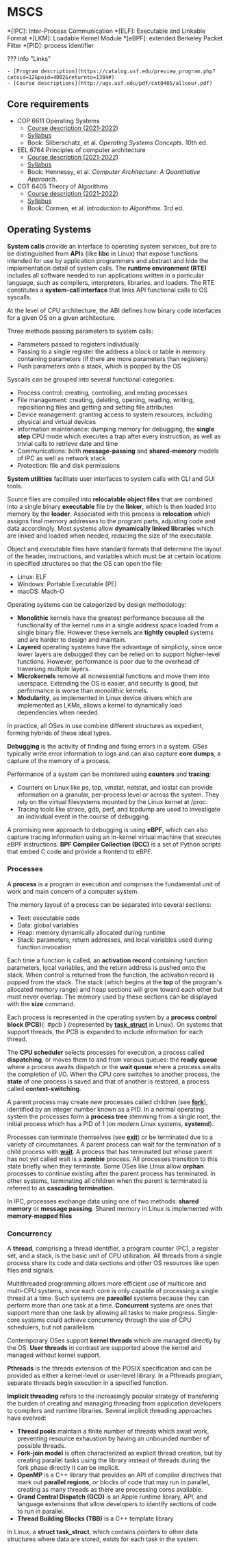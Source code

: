 # MSCS

*[IPC]: Inter-Process Communication
*[ELF]: Executable and Linkable Format
*[LKM]: Loadable Kernel Module
*[eBPF]: extended Berkeley Packet Filter
*[PID]: process identifier

??? info "Links"

    - [Program description](https://catalog.usf.edu/preview_program.php?catoid=12&poid=4002&returnto=1384#)
    - [Course descriptions](http://ugs.usf.edu/pdf/cat0405/allcour.pdf)

## Core requirements

- COP 6611 Operating Systems 
    - [Course description (2021-2022)](https://catalog.usf.edu/content.php?filter%5B27%5D=COP&filter%5B29%5D=6611&filter%5Bcourse_type%5D=-1&filter%5Bkeyword%5D=&filter%5B32%5D=1&filter%5Bcpage%5D=1&cur_cat_oid=15&expand=&navoid=2112&search_database=Filter&filter%5Bexact_match%5D=1#acalog_template_course_filter)
    - [Syllabus](http://www.cse.usf.edu/~lohall/cop6611/syllabus17.pdf)
    - Book: Silberschatz, et al. *Operating Systems Concepts*. 10th ed.
- EEL 6764 Principles of computer architecture 
    - [Course description (2021-2022)](https://catalog.usf.edu/content.php?filter%5B27%5D=EEL&filter%5B29%5D=6764&filter%5Bcourse_type%5D=-1&filter%5Bkeyword%5D=&filter%5B32%5D=1&filter%5Bcpage%5D=1&cur_cat_oid=15&expand=&navoid=2112&search_database=Filter&filter%5Bexact_match%5D=1#acalog_template_course_filter)
    - [Syllabus](https://cse.usf.edu/~haozheng/teach/eel6764/syllabus/f18.pdf)
    - Book: Hennessy, et al. *Computer Architecture: A Quantitative Approach*.
- COT 6405 Theory of Algorithms
    - [Course description (2021-2022)](https://catalog.usf.edu/content.php?filter%5B27%5D=COT&filter%5B29%5D=6405&filter%5Bcourse_type%5D=-1&filter%5Bkeyword%5D=&filter%5B32%5D=1&filter%5Bcpage%5D=1&cur_cat_oid=15&expand=&navoid=2112&search_database=Filter&filter%5Bexact_match%5D=1#acalog_template_course_filter)
    - [Syllabus](https://cse.usf.edu/~yliu21/Algorithm/syllabus.pdf)
    - Book: Cormen, et al. *Introduction to Algorithms*. 3rd ed.

## Operating Systems

**System calls** provide an interface to operating system services, but are to be distinguished from
**API**s (like **libc** in Linux) that expose functions intended for use by application programmers and abstract and hide the implementation detail of system calls.
The **runtime environment (RTE)** includes all software needed to run applications written in a particular language, such as compilers, interpreters, libraries, and loaders.
The RTE constitutes a **system-call interface** that links API functional calls to OS syscalls.

At the level of CPU architecture, the ABI defines how binary code interfaces for a given OS on a given architecture.

Three methods passing parameters to system calls:

- Parameters passed to registers individually
- Passing to a single register the address a block or table in memory containing parameters (if there are more parameters than registers)
- Push parameters onto a stack, which is popped by the OS

Syscalls can be grouped into several functional categories:

- Process control: creating, controlling, and ending processes
- File management: creating, deleting, opening, reading, writing, repositioning files and getting and setting file attributes
- Device management: granting access to system resources, including physical and virtual devices
- Information maintenance: dumping memory for debugging, the **single step** CPU mode which executes a trap after every instruction, as well as trivial calls to retrieve date and time
- Communications: both **message-passing** and **shared-memory** models of IPC as well as network stack
- Protection: file and disk permissions
  
**System utilities** facilitate user interfaces to system calls with CLI and GUI tools.

Source files are compiled into **relocatable object files** that are combined into a single binary **executable** file by the **linker**, which is then loaded into memory by the **loader**.
Associated with this process is **relocation** which assigns final memory addresses to the program parts, adjusting code and data accordingly.
Most systems allow **dynamically linked libraries** which are linked and loaded when needed, reducing the size of the executable.

Object and executable files have standard formats that determine the layout of the header, instructions, and variables which must be at certain locations in specified structures so that the OS can open the file:

- Linux: ELF
- Windows: Portable Executable (PE)
- macOS: Mach-O

Operating systems can be categorized by design methodology:

- **Monolithic** kernels have the greatest performance because all the functionality of the kernel runs in a single address space loaded from a single binary file. However these kernels are **tightly coupled** systems and are harder to design and maintain.
- **Layered** operating systems have the advantage of simplicity, since once lower layers are debugged they can be relied on to support higher-level functions. However, performance is poor due to the overhead of traversing multiple layers.
- **Microkernels** remove all nonessential functions and move them into userspace. Extending the OS is easier, and security is good, but performance is worse than monolithic kernels.
- **Modularity**, as implemented in Linux device drivers which are implemented as LKMs, allows a kernel to dynamically load dependencies when needed.

In practice, all OSes in use combine different structures as expedient, forming hybrids of these ideal types.

**Debugging** is the activity of finding and fixing errors in a system.
OSes typically write error information to logs and can also capture **core dumps**, a capture of the memory of a process.

Performance of a system can be monitored using **counters** and **tracing**:

- Counters on Linux like ps, top, vmstat, netstat, and iostat can provide information on a granular, per-process level or across the system. They rely on the virtual filesystems mounted by the Linux kernel at /proc.
- Tracing tools like strace, gdb, perf, and tcpdump are used to investigate an individual event in the course of debugging. 

A promising new approach to debugging is using **eBPF**, which can also capture tracing information using an in-kernel virtual machine that executes eBPF instructions.
**BPF Compiler Collection (BCC)** is a set of Python scripts that embed C code and provide a frontend to eBPF.

### Processes

A **process** is a program in execution and comprises the fundamental unit of work and main concern of a computer system.

The memory layout of a process can be separated into several sections:

- Text: executable code
- Data: global variables
- Heap: memory dynamically allocated during runtime
- Stack: parameters, return addresses, and local variables used during function invocation

Each time a function is called, an **activation record** containing function parameters, local variables, and the return address is pushed onto the stack. 
When control is returned from the function, the activation record is popped from the stack.
The stack (which begins at the **top** of the program's allocated memory range) and heap sections will grow toward each other but must never overlap.
The memory used by these sections can be displayed with the **size** command.

Each process is represented in the operating system by a **process control block (PCB)**{: #pcb } (represented by [**task\_struct**](/Coding/C/#task_struct) in Linux).
On systems that support threads, the PCB is expanded to include information for each thread.

The **CPU scheduler** selects processes for execution, a process called **dispatching**, or moves them to and from various queues: the **ready queue** where a process awaits dispatch or the **wait queue** where a process awaits the completion of I/O.
When the CPU core switches to another process, the **state** of one process is saved and that of another is restored, a process called **context-switching**.

A parent process may create new processes called children (see [**fork**](/Coding/C/#fork)), identified by an integer number known as a PID.
In a normal operating system the processes form a **process tree** stemming from a single root, the initial process which has a PID of 1 (on modern Linux systems, **systemd**).

Processes can terminate themselves (see [**exit**](/Coding/C/#exit)) or be terminated due to a variety of circumstances.
A parent process can wait for the termination of a child process with [**wait**](/Coding/C/#wait).
A process that has terminated but whose parent has not yet called wait is a **zombie** process. All processes transition to this state briefly when they terminate.
Some OSes like LInux allow **orphan** processes to continue existing after the parent process has terminated.
In other systems, terminating all children when the parent is terminated is referred to as **cascading termination**.


In IPC, processes exchange data using one of two methods: **shared memory** or **message passing**.
Shared memory in Linux is implemented with **memory-mapped files** 

### Concurrency

A **thread**, comprising a thread identifier, a program counter (PC), a register set, and a stack, is the basic unit of CPU utilization. 
All threads from a single process share its code and data sections and other OS resources like open files and signals.

Multithreaded programming allows more efficient use of multicore and multi-CPU systems, since each core is only capable of processing a single thread at a time.
Such systems are **pareallel** systems because they can perform more than one task at a time.
**Concurrent** systems are ones that support more than one task by allowing all tasks to make progress.
Single-core systems could achieve concurrency through the use of CPU schedulers, but not parallelism.

Contemporary OSes support **kernel threads** which are managed directly by the OS.
**User threads** in contrast are supported above the kernel and managed without kernel support.

**Pthreads** is the threads extension of the POSIX specification and can be provided as either a kernel-level or user-level library.
In a Pthreads program, separate threads begin execution in a specified function.

**Implicit threading** refers to the increasingly popular strategy of transfering the burden of creating and managing threading from application developers to compilers and runtime libraries.
Several implicit threading approaches have evolved:

- **Thread pools** maintain a finite number of threads which await work, preventing resource exhaustion by having an unbounded number of possible threads.
- **Fork-join model** is often characterized as explicit thread creation, but by creating parallel tasks using the library instead of threads during the fork phase directly it can be implicit.
- **OpenMP** is a C++ library that provides an API of compiler directives that mark out **parallel regions**, or blocks of code that may run in parallel, creating as many threads as there are processing cores available.
- **Grand Central Dispatch (GCD)** is an Apple runtime library, API, and language extensions that allow developers to identify sections of code to run in parallel.
- **Thread Building Blocks (TBB)** is a C++ template library

In Linux, a **struct task\_struct**, which contains pointers to other data structures where data are stored, exists for each task in the system.